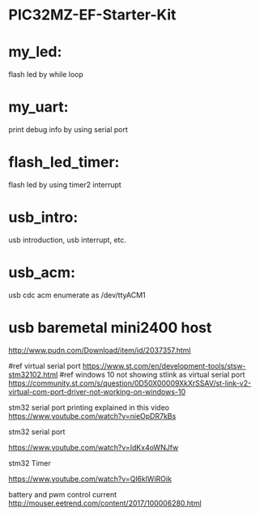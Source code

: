 # PIC32MZ-EF-Starter-Kit
# my_led: 
flash led by while loop
# my_uart: 
print debug info by using serial port
# flash_led_timer: 
flash led by using timer2 interrupt
# usb_intro: 
usb introduction, usb interrupt, etc.
# usb_acm:
usb cdc acm enumerate as /dev/ttyACM1

# usb baremetal mini2400 host
http://www.pudn.com/Download/item/id/2037357.html

#ref virtual serial port
https://www.st.com/en/development-tools/stsw-stm32102.html
#ref windows 10 not showing stlink as virtual serial port
https://community.st.com/s/question/0D50X00009XkXrSSAV/st-link-v2-virtual-com-port-driver-not-working-on-windows-10

stm32 serial port printing explained in this video
https://www.youtube.com/watch?v=nieOpDR7kBs

stm32 serial port

https://www.youtube.com/watch?v=IdKx4oWNJfw

stm32 Timer

https://www.youtube.com/watch?v=Ql6klWiROik

battery and pwm control current
http://mouser.eetrend.com/content/2017/100006280.html
